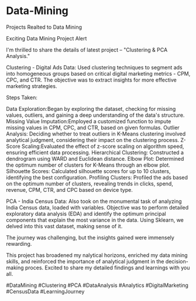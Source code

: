 # Data-Mining
Projects Realted to Data Mining

Exciting Data Mining Project Alert 

I'm thrilled to share the details of  latest project – "Clustering & PCA Analysis." 

Clustering - Digital Ads Data:
Used clustering techniques to segment ads into homogeneous groups based on critical digital marketing metrics - CPM, CPC, and CTR. The objective was to extract insights for more effective marketing strategies. 

Steps Taken:

Data Exploration:Began by exploring the dataset, checking for missing values, outliers, and gaining a deep understanding of the data's structure.
Missing Value Imputation:Employed a customized function to impute missing values in CPM, CPC, and CTR, based on given formulas.
Outlier Analysis: Deciding whether to treat outliers in K-Means clustering involved analytical judgment, considering their impact on the clustering process.
Z-Score Scaling:Evaluated the effect of z-score scaling on algorithm speed, ensuring efficient data processing.
Hierarchical Clustering: Constructed a dendrogram using WARD and Euclidean distance.
Elbow Plot: Determined the optimum number of clusters for K-Means through an elbow plot.
Silhouette Scores: Calculated silhouette scores for up to 10 clusters, identifying the best configuration.
Profiling Clusters: Profiled the ads based on the optimum number of clusters, revealing trends in clicks, spend, revenue, CPM, CTR, and CPC based on device type. 

PCA - India Census Data:
Also took on the monumental task of analyzing India Census data, loaded with variables. Objective was to perform detailed exploratory data analysis (EDA) and identify the optimum principal components that explain the most variance in the data. Using Sklearn, we delved into this vast dataset, making sense of it.

The journey was challenging, but the insights gained were immensely rewarding. 

This project has broadened my nalytical horizons, enriched my data mining skills, and reinforced the importance of analytical judgment in the decision-making proces. Excited to share my detailed findings and learnings with you all. 

#DataMining #Clustering #PCA #DataAnalysis #Analytics #DigitalMarketing #CensusData #LearningJourney


